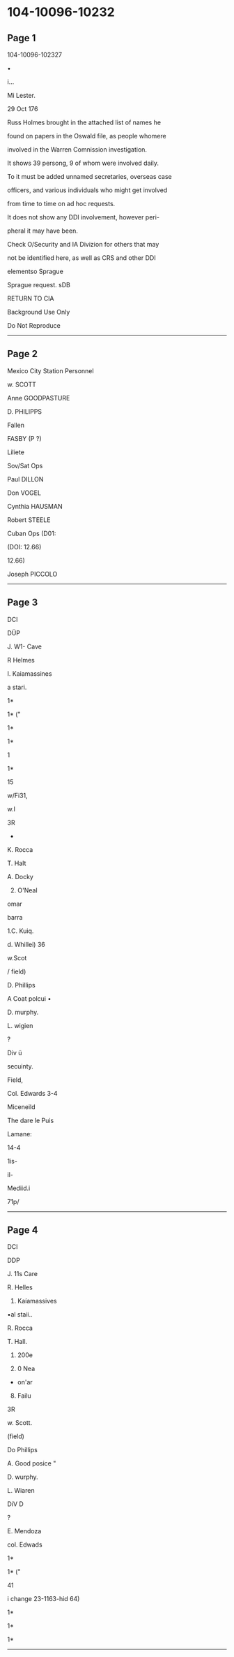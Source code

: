 # 104-10096-10232

## Page 1

104-10096-102327

•

i...

Mi Lester.

29 Oct 176

Russ Holmes brought in the attached list of names he

found on papers in the Oswald file, as people whomere

involved in the Warren Comnission investigation.

It shows 39 persong, 9 of whom were involved daily.

To it must be added unnamed secretaries, overseas case

officers, and various individuals who might get involved

from time to time on ad hoc requests.

It does not show any DDI involvement, however peri-

pheral it may have been.

Check O/Security and IA Divizion for others that may

not be identified here, as well as CRS and other DDI

elementso Sprague

Sprague request. sDB

RETURN TO CIA

Background Use Only

Do Not Reproduce

---

## Page 2

Mexico City Station Personnel

w. SCOTT

Anne GOODPASTURE

D. PHILIPPS

Fallen

FASBY (P ?)

Liliete

Sov/Sat Ops

Paul DILLON

Don VOGEL

Cynthia HAUSMAN

Robert STEELE

Cuban Ops (D01:

(DOI: 12.66)

12.66)

Joseph PICCOLO

---

## Page 3

DCI

DÜP

J. W1- Cave

R Helmes

I. Kaiamassines

a stari.

1*

1* ("

1*

1*

1

1*

15

w/Fi31,

w.I

3R

-

K. Rocca

T. Halt

A. Docky

2. O'Neal

omar

barra

1.C. Kuiq.

d. Whillei) 36

w.Scot

/ field)

D. Phillips

A Coat polcui •

D. murphy.

L. wigien

?

Div ü

secuinty.

Field,

Col. Edwards 3-4

Miceneild

The dare le Puis

Lamane:

14-4

1is-

il-

Mediid.i

71p/

---

## Page 4

DCI

DDP

J. 11s Care

R. Helles

1. Kaíamassives

•al staii..

R. Rocca

T. Hall.

1. 200e

3. 0 Nea

- on'ar

8. Failu

3R

w. Scott.

(field)

Do Phillips

A. Good posice "

D. wurphy.

L. Wiaren

DiV D

?

E. Mendoza

col. Edwads

1*

1* ("

41

i change 23-1163-hid 64)

1*

1*

1*

---

